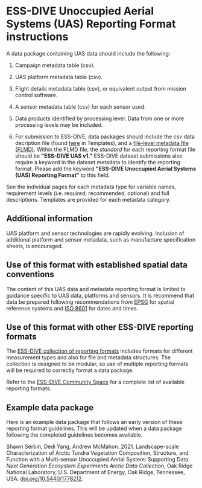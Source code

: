 # ESS-DIVE Unoccupied Aerial Systems (UAS) Reporting Format instructions

A data package containing UAS data should include the following: 

1. Campaign metadata table (csv). 

2. UAS platform metadata table (csv).
   
3. Flight details metadata table (csv), or equivalent output from mission control software.  

4. A sensor metadata table (csv) for each sensor used.

5. Data products identified by processing level. Data from one or more processing levels may be included.

6. For submission to ESS-DIVE, data packages should include the csv data decription file (found [here](https://github.com/ess-dive-community/essdive-uas/blob/main/templates/UAS_CSV_dd.csv) in Templates), and a [file-level metadata file (FLMD)](https://github.com/ess-dive-community/essdive-file-level-metadata). Within the FLMD file, the _standard_ for each reporting format file should be **"ESS-DIVE UAS v1."** ESS-DIVE dataset submissions also require a keyword in the dataset metadata to identify the reporting format. Please add the keyword **"ESS-DIVE Unoccupied Aerial Systems (UAS) Reporting Format"** to this field. 

See the individual pages for each metadata type for variable names, requirement levels (i.e. required, recommended, optional) and full descriptions. Templates are provided for each metadata category. 

## Additional information
UAS platform and sensor technologies are rapidly evolving. Inclusion of additional platform and sensor metadata, such as manufacture specification sheets, is encouraged. 

## Use of this format with established spatial data conventions
The content of this UAS data and metadata reporting format is limited to guidance specific to UAS data, platforms and sensors. It is recommend that data be prepared following recommendations from [EPSG](https://spatialreference.org/ref/epsg/) for spatial reference systems and [ISO 8601](https://www.iso.org/iso-8601-date-and-time-format.html) for dates and times. 

## Use of this format with other ESS-DIVE reporting formats
The [ESS-DIVE collection of reporting formats](https://github.com/ess-dive-community) includes formats for different measurement types and also for file and metadata structures. The collection is designed to be modular, so use of multiple reporting formats will be required to correctly format a data package. 

Refer to the [ESS-DIVE Community Space](https://github.com/ess-dive-community) for a complete list of available reporting formats. 

## Example data package
Here is an example data package that follows an early version of these reporting format guidelines. This will be updated when a data package following the completed guidelines becomes available.

Shawn Serbin, Dedi Yang, Andrew McMahon. 2021. Landscape-scale Characterization of Arctic Tundra Vegetation Composition, Structure, and Function with a Multi-sensor Unoccupied Aerial System: Supporting Data. *Next Generation Ecosystem Experiments Arctic Data Collection*, Oak Ridge National Laboratory, U.S. Department of Energy, Oak Ridge, Tennessee, USA. [doi.org/10.5440/1778212](https://doi.org/10.5440/1778212).

